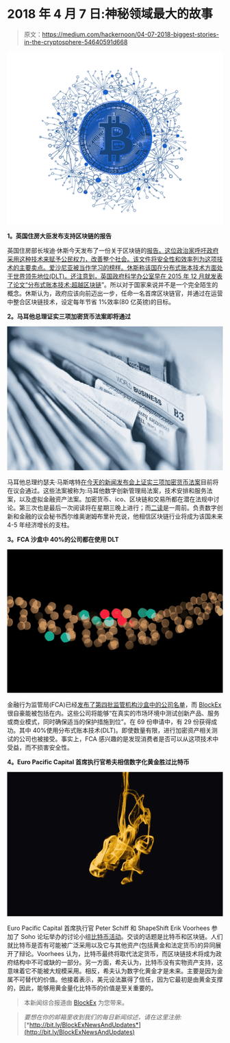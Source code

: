 # 2018 年 4 月 7 日:神秘领域最大的故事

> 原文：<https://medium.com/hackernoon/04-07-2018-biggest-stories-in-the-cryptosphere-54640591d668>

![](img/d16d98d632ad80e3e0ac74aae6fcbc33.png)

**1。英国住房大臣发布支持区块链的报告**

英国住房部长埃迪·休斯今天发布了一份关于区块链的[报告。这位政治家呼吁政府采用这种技术来赋予公民权力，改善整个社会。该文件将安全性和效率列为这项技术的主要卖点。爱沙尼亚被当作学习的榜样。休斯称该国在分布式账本技术方面处于世界领先地位(DLT)。还注意到，英国政府科学办公室早在 2015 年 12 月就发表了论文“](https://www.freeruk.com/wp-content/uploads/2018/07/Freer_Unlocking-Blockchain_approval.pdf)[分布式账本技术:超越区块链](https://assets.publishing.service.gov.uk/government/uploads/system/uploads/attachment_data/file/492972/gs-16-1-distributed-ledger-technology.pdf)”。所以对于国家来说并不是一个完全陌生的概念。休斯认为，政府应该向前迈出一步，任命一名首席区块链官，并通过在运营中整合区块链技术，设定每年节省 1%效率(80 亿英镑)的目标。

**2。马耳他总理证实三项加密货币法案即将通过**

![](img/bdc9ea5bc43db568ec1af30c63f239e2.png)

马耳他总理约瑟夫·马斯喀特[在今天的新闻发布会上证实](https://www.ccn.com/breaking-exclusive-malta-pm-confirms-parliament-will-pass-three-cryptocurrency-bills/)[三项加密货币法案](https://www.ccn.com/exclusive-maltese-government-approves-three-cryptocurrency-bills/)目前将在议会通过。这些法案被称为:马耳他数字创新管理局法案，技术安排和服务法案，以及虚拟金融资产法案。加密货币、ico、区块链和交易所都在潜在法规中讨论。第三次也是最后一次阅读将在星期三晚上进行；而[二读](https://cointelegraph.com/news/malta-approves-three-blockchain-crypto-bills-in-second-parliamentary-reading)是一周前。负责数字创新和金融的议会秘书西尔维奥谢姆布里补充说，他相信区块链行业将成为该国未来 4-5 年经济增长的支柱。

**3。FCA 沙盒中 40%的公司都在使用 DLT**

![](img/47886f29a1cce49894117f819eaef6af.png)

金融行为监管局(FCA)已经[发布了第四批监管机构沙盒中的公司名单](https://www.fca.org.uk/news/press-releases/fca-reveals-fourth-round-successful-firms-its-regulatory-sandbox)，而 [BlockEx](https://www.blockex.com/) 很自豪能被包括在内。这些公司将能够“在真实的市场环境中测试创新产品、服务或商业模式，同时确保适当的保护措施到位”。在 69 份申请中，有 29 份获得成功。其中 40%使用分布式账本技术(DLT)。即使数量有限，进行加密资产相关测试的公司也被接受。事实上，FCA 感兴趣的是发现消费者是否可以从这项技术中受益，而不损害安全性。

**4。Euro Pacific Capital 首席执行官希夫相信数字化黄金胜过比特币**

![](img/f8b0b2897793729c74716f991a85fd75.png)

Euro Pacific Capital 首席执行官 Peter Schiff 和 ShapeShift Erik Voorhees 参加了 Soho 论坛举办的讨论小组[比特币活动](https://www.youtube.com/watch?v=S47aJ6NPC4E&feature=youtu.be&t=9m13s)。交谈的话题是比特币和区块链。人们就比特币是否有可能被广泛采用以及它与其他资产(包括黄金和法定货币)的异同展开了辩论。Voorhees 认为，比特币最终将取代法定货币，而区块链技术将成为政府结构中不可或缺的一部分。另一方面，希夫认为，比特币没有实物资产支持，这意味着它不能被大规模采用。相反，希夫认为数字化黄金才是未来。主要是因为金属不可替代的价值。他接着表示，美元设法赢得了信任，因为它最初是由黄金支撑的，因此，能够用黄金量化比特币的价值是至关重要的。

> 本新闻综合报道由 [BlockEx](http://bit.ly/BlockEx_) 为您带来。

> *要想在你的邮箱里收到我们的每日新闻综述，请在这里注册:*[*http://bit.ly/BlockExNewsAndUpdates*](http://bit.ly/BlockExNewsAndUpdates)